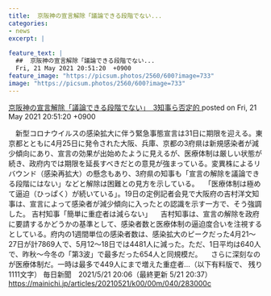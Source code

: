 ```yaml
---
title:  京阪神の宣言解除「議論できる段階でない...
categories:
- news
excerpt: |
  
feature_text: |
  ##  京阪神の宣言解除「議論できる段階でない...
  Fri, 21 May 2021 20:51:20  +0900
feature_image: "https://picsum.photos/2560/600?image=733"
image: "https://picsum.photos/2560/600?image=733"
---
```


[ 京阪神の宣言解除「議論できる段階でない」　3知事ら否定的  ](https://asahi.5ch.net/test/read.cgi/newsplus/1621597880/)
posted on Fri, 21 May 2021 20:51:20  +0900

<!--more-->

　新型コロナウイルスの感染拡大に伴う緊急事態宣言は31日に期限を迎える。東京都とともに4月25日に発令された大阪、兵庫、京都の3府県は新規感染者が減少傾向にあり、宣言の効果が出始めたように見えるが、医療体制は厳しい状態が続き、政府内では期限を延長すべきだとの意見が強まっている。変異株によるリバウンド（感染再拡大）の懸念もあり、3府県の知事も「宣言の解除を議論できる段階にはない」などと解除は困難との見方を示している。 　「医療体制は極めて逼迫（ひっぱく）が続いている」。19日の定例記者会見で大阪府の吉村洋文知事は、宣言によって感染者が減少傾向に入ったとの認識を示す一方で、そう強調した。 吉村知事「簡単に重症者は減らない」 　吉村知事は、宣言の解除を政府に要請するかどうかの基準として、感染者数と医療体制の逼迫度合いを注視するとしている。府内の1週間単位の感染者数は、感染拡大のピークだった4月21〜27日が計7869人で、5月12〜18日では4481人に減った。ただ、1日平均は640人で、昨秋〜今冬の「第3波」で最多だった654人と同規模だ。 　さらに深刻なのが医療体制だ。一時は最多で449人にまで増えた重症者…（以下有料版で、 残り1111文字） 毎日新聞　2021/5/21 20:06（最終更新 5/21 20:37） https://mainichi.jp/articles/20210521/k00/00m/040/283000c
